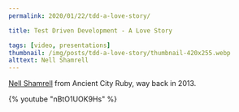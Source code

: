 ```yaml
---
permalink: 2020/01/22/tdd-a-love-story/

title: Test Driven Development - A Love Story

tags: [video, presentations]
thumbnail: /img/posts/tdd-a-love-story/thumbnail-420x255.webp
alttext: Nell Shamrell
---
```


<a href="https://twitter.com/nellshamrell">Nell Shamrell</a> from Ancient City Ruby, way back in 2013.

{% youtube "nBtO1UOK9Hs" %}
